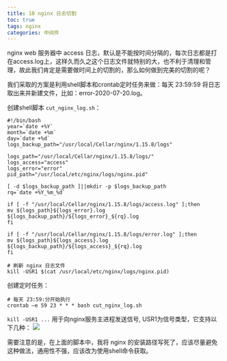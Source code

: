 ```yaml
---
title: 10 nginx 日志切割
toc: true
tags: nginx
categories: 中间件
---
```


nginx web 服务器中 access 日志，默认是不能按时间分隔的，每次日志都是打在access.log上，这样久而久之这个日志文件就特别的大，也不利于清理和管理，故此我们肯定是需要做时间上的切割的，那么如何做到完美的切割的呢？

我们采取的方案是利用shell脚本和crontab定时任务来做：每天 23:59:59 将日志取出来并新建文件，比如：error-2020-07-20.log。

创建shell脚本 `cut_nginx_log.sh`：

```shell
#!/bin/bash
year=`date +%Y`
month=`date +%m`
day=`date +%d`
logs_backup_path="/usr/local/Cellar/nginx/1.15.8/logs"  

logs_path="/usr/local/Cellar/nginx/1.15.8/logs/" 
logs_access="access" 
logs_error="error"
pid_path="/usr/local/etc/nginx/logs/nginx.pid"

[ -d $logs_backup_path ]||mkdir -p $logs_backup_path
rq=`date +%Y_%m_%d`

if [ -f "/usr/local/Cellar/nginx/1.15.8/logs/access.log" ];then
mv ${logs_path}${logs_error}.log ${logs_backup_path}/${logs_error}_${rq}.log
fi

if [ -f "/usr/local/Cellar/nginx/1.15.8/logs/error.log" ];then
mv ${logs_path}${logs_access}.log ${logs_backup_path}/${logs_access}_${rq}.log
fi

# 刷新 nginx 日志文件
kill -USR1 $(cat /usr/local/etc/nginx/logs/nginx.pid)
```

创建定时任务：

```shell
# 每天 23:59:分开始执行
crontab –e 59 23 * * * bash cut_nginx_log.sh
```

`kill -USR1 ...` 用于向nginx服务主进程发送信号, USR1为信号类型，它支持以下几种：
![](http://c1.airtlab.com/15954265846281.jpg#id=y1tYR&originHeight=602&originWidth=1964&originalType=binary&ratio=1&status=done&style=none)

需要注意的是，在上面的脚本中，我将 nginx 的安装路径写死了，应该尽量避免这种做法，通用性不强，应该改为使用shell命令获取。